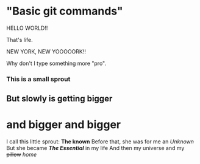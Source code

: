 
# "Basic git commands"

HELLO WORLD!!

That's life.

NEW YORK, NEW YOOOOORK!!

Why don't I type something more "pro".

### This is a small sprout
## But slowly is getting bigger
# and bigger and bigger

I call this little sprout: **The known**
Before that, she was for me an _Unknown_
But she became ***The Essential*** in my life
And then my universe and my ~~pillow~~ *home*
